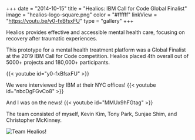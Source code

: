 +++
date = "2014-10-15"
title = "Healios: IBM Call for Code Global Finalist"
image = "healios-logo-square.png"
color = "#ffffff"
linkView = "https://youtu.be/y0-fxBfsxFU"
type = "gallery"
+++

<!-- [github]
    repo = "tomanistor/osprey"
    showInfo = true -->

Healios provides effective and accessible mental health care, focusing on recovery after traumatic experiences.

This prototype for a mental health treatment platform was a Global Finalist at the 2019 IBM Call for Code competition. Healios placed 4th overall out of 5000+ projects and 180,000+ participants.

{{< youtube id="y0-fxBfsxFU" >}}
[]()

We were interviewed by IBM at their NYC offices!
{{< youtube id="nbcDgFGvCo8" >}}
[]()

And I was on the news!
{{< youtube id="MMUx9hFGtag" >}}
[]()

The team consisted of myself, Kevin Kim, Tony Park, Sunjae Shim, and Christopher McKinney.

![Team Healios!](images/team-healios.jpg)
